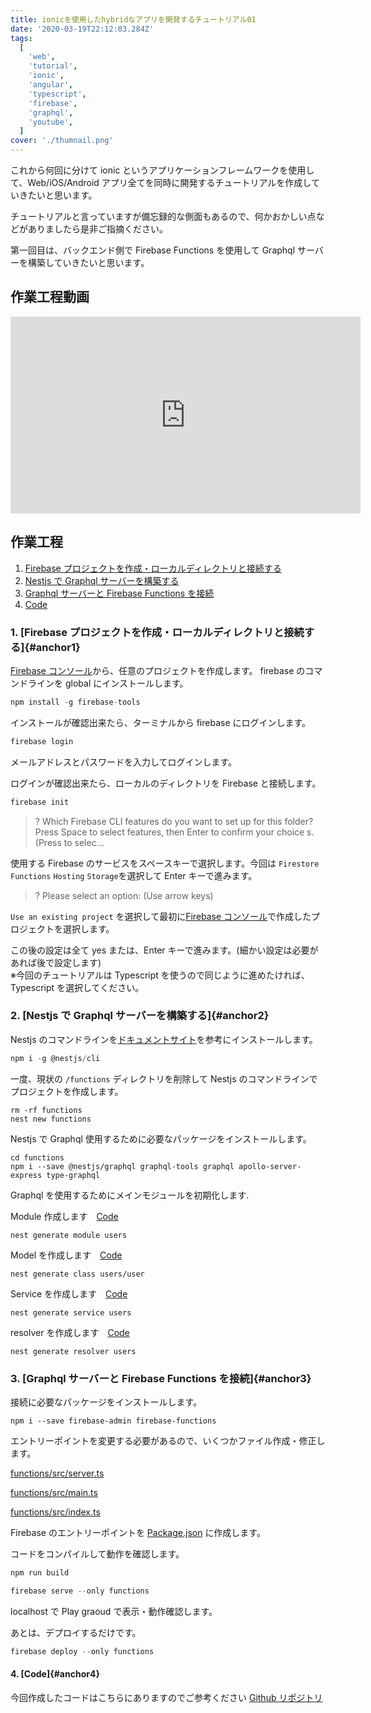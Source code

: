 ```yaml
---
title: ionicを使用したhybridなアプリを開発するチュートリアル01
date: '2020-03-19T22:12:03.284Z'
tags:
  [
    'web',
    'tutorial',
    'ionic',
    'angular',
    'typescript',
    'firebase',
    'graphql',
    'youtube',
  ]
cover: './thumnail.png'
---
```


これから何回に分けて ionic というアプリケーションフレームワークを使用して、Web/iOS/Android アプリ全てを同時に開発するチュートリアルを作成していきたいと思います。

チュートリアルと言っていますが備忘録的な側面もあるので、何かおかしい点などがありましたら是非ご指摘ください。

第一回目は、バックエンド側で Firebase Functions を使用して Graphql サーバーを構築していきたいと思います。

## 作業工程動画

<iframe width="560" height="315" src="https://www.youtube.com/watch?v=KFBrOxuBII8" frameborder="0" allow="accelerometer; autoplay; encrypted-media; gyroscope; picture-in-picture" allowfullscreen></iframe>

## 作業工程

1. [Firebase プロジェクトを作成・ローカルディレクトリと接続する](#anchor1)
1. [Nestjs で Graphql サーバーを構築する](#anchor2)
1. [Graphql サーバーと Firebase Functions を接続](#anchor3)
1. [Code](#anchor4)

### 1. [Firebase プロジェクトを作成・ローカルディレクトリと接続する]{#anchor1}

[Firebase コンソール](https://console.firebase.google.com/)から、任意のプロジェクトを作成します。
firebase のコマンドラインを global にインストールします。

```js
npm install -g firebase-tools
```

インストールが確認出来たら、ターミナルから firebase にログインします。

```js
firebase login
```

メールアドレスとパスワードを入力してログインします。

ログインが確認出来たら、ローカルのディレクトリを Firebase と接続します。

```js
firebase init
```

> ? Which Firebase CLI features do you want to set up for this folder? Press Space to select features, then Enter to confirm your choice
> s. (Press <space> to selec...

使用する Firebase のサービスをスペースキーで選択します。今回は `Firestore` `Functions` `Hosting` `Storage`を選択して Enter キーで進みます。

> ? Please select an option: (Use arrow keys)

`Use an existing project` を選択して最初に[Firebase コンソール](https://console.firebase.google.com/)で作成したプロジェクトを選択します。

この後の設定は全て yes または、Enter キーで進みます。(細かい設定は必要があれば後で設定します)<br />※今回のチュートリアルは Typescript を使うので同じように進めたければ、Typescript を選択してください。

### 2. [Nestjs で Graphql サーバーを構築する]{#anchor2}

Nestjs のコマンドラインを[ドキュメントサイト](https://docs.nestjs.com/)を参考にインストールします。

```js
npm i -g @nestjs/cli
```

一度、現状の `/functions` ディレクトリを削除して Nestjs のコマンドラインでプロジェクトを作成します。

```
rm -rf functions
nest new functions
```

Nestjs で Graphql 使用するために必要なパッケージをインストールします。

```
cd functions
npm i --save @nestjs/graphql graphql-tools graphql apollo-server-express type-graphql
```

Graphql を使用するためにメインモジュールを初期化します.

Module 作成します　[Code](https://github.com/chibataku0815/angualr-typescript-nest-graphql/blob/backend-tutorial02/functions/src/users/users.module.ts)

```
nest generate module users
```

Model を作成します　[Code](https://github.com/chibataku0815/angualr-typescript-nest-graphql/blob/backend-tutorial02/functions/src/users/user.ts)

```
nest generate class users/user
```

Service を作成します　[Code](https://github.com/chibataku0815/angualr-typescript-nest-graphql/blob/backend-tutorial02/functions/src/users/users.service.ts)

```
nest generate service users
```

resolver を作成します　[Code](https://github.com/chibataku0815/angualr-typescript-nest-graphql/blob/backend-tutorial02/functions/src/users/users.resolver.ts)

```
nest generate resolver users
```

### 3. [Graphql サーバーと Firebase Functions を接続]{#anchor3}

接続に必要なパッケージをインストールします。

```
npm i --save firebase-admin firebase-functions
```

エントリーポイントを変更する必要があるので、いくつかファイル作成・修正します。

[functions/src/server.ts](https://github.com/chibataku0815/angualr-typescript-nest-graphql/blob/backend-tutorial02/functions/src/server.ts)

[functions/src/main.ts](https://github.com/chibataku0815/angualr-typescript-nest-graphql/blob/backend-tutorial02/functions/src/main.ts)

[functions/src/index.ts](https://gist-it.appspot.com/https://github.com/chibataku0815/angualr-typescript-nest-graphql/blob/backend-tutorial02/functions/src/index.ts)

Firebase のエントリーポイントを [Package.json](https://github.com/chibataku0815/angualr-typescript-nest-graphql/blob/backend-tutorial02/functions/package.json#L75) に作成します。

コードをコンパイルして動作を確認します。

```javascript
npm run build
```

```javascript
firebase serve --only functions
```

localhost で Play graoud で表示・動作確認します。

あとは、デプロイするだけです。

```javascript
firebase deploy --only functions
```

#### 4. [Code]{#anchor4}

今回作成したコードはこちらにありますのでご参考ください
[Github リポジトリ](https://github.com/chibataku0815/angualr-typescript-nest-graphql/tree/backend-tutorial02)
